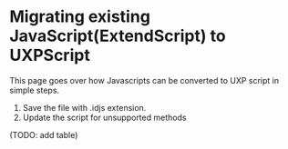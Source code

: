 # Migrating existing JavaScript(ExtendScript) to UXPScript

This page goes over how Javascripts can be converted to UXP script in simple steps.

1. Save the file with .idjs extension.
2. Update the script for unsupported methods

(TODO: add table)